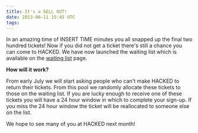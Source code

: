 ```yaml
---
title: It's a SELL OUT!
date: 2013-06-11 15:45 UTC
tags:
---
```


In an amazing time of INSERT TIME minutes you all snapped up the final two hundred tickets! Now if you did not get a ticket there's 
still a chance you can come to HACKED. We have now launched the waiting list which is available on the <a href="/waitinglist">waiting list</a> page.

**How will it work?**

From early July we will start asking people who can't make HACKED to return their tickets. From this pool we randomly allocate these tickets to those on the waiting list. If you are lucky enough to receive one of these tickets you will have a 24 hour window in which to complete your sign-up. If you miss the 24 hour window the ticket will be reallocated to someone else on the list.

We hope to see many of you at HACKED next month!